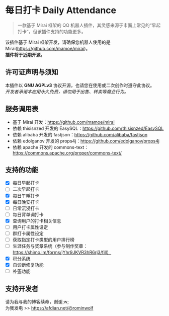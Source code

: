 # 每日打卡 Daily Attendance
> 一款基于 Mirai 框架的 QQ 机器人插件，其灵感来源于市面上常见的“早起打卡”，但该插件支持的功能更多。  

该插件基于 Mirai 框架开发，请确保您机器人使用的是Mirai(https://github.com/mamoe/mirai)。  
**插件将于近期开源。**

## 许可证声明与须知
本插件以 **GNU AGPLv3** 协议开源，也请您在使用或二次创作时遵守此协议。  
*开发者承诺本应用永久免费，请勿用于出售、转卖等商业行为。*

## 服务调用表
- 基于 Mirai 开发：https://github.com/mamoe/mirai
- 依赖 thisisnzed 开发的 EasySQL：https://github.com/thisisnzed/EasySQL
- 依赖 alibaba 开发的 fastjson：https://github.com/alibaba/fastjson
- 依赖 edolganov 开发的 props4j：https://github.com/edolganov/props4j
- 依赖 apache 开发的 commons-text：https://commons.apache.org/proper/commons-text/

## 支持的功能
- [x] 每日早起打卡
- [ ] 二次早起打卡
- [x] 每日午睡打卡
- [x] 每日晚安打卡
- [ ] 日常沉浸打卡
- [ ] 每日背单词打卡
- [x] 查询用户的打卡相关信息
- [ ] 用户打卡属性设定
- [ ] 群打卡属性设定
- [ ] 获取指定打卡类型的用户排行榜
- [ ] 生涯任务与奖章系统（参与制作奖章：https://shimo.im/forms/jYhr9JKVR3hR6rj3/fill）
- [x] 积分系统
- [x] 自诊断修复功能
- [ ] 补签功能

## 支持开发者
请为我与我的博客续命，谢谢;w;  
为我发电 >> https://afdian.net/@rominwolf
